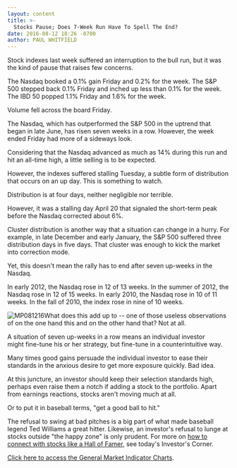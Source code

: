 ```yaml
---
layout: content
title: >-
  Stocks Pause; Does 7-Week Run Have To Spell The End?
date: 2016-08-12 18:26 -0700
author: PAUL WHITFIELD
---
```






Stock indexes last week suffered an interruption to the bull run, but it was the kind of pause that raises few concerns.


The Nasdaq booked a 0.1% gain Friday and 0.2% for the week. The S&P 500 stepped back 0.1% Friday and inched up less than 0.1% for the week. The IBD 50 popped 1.1% Friday and 1.6% for the week.


Volume fell across the board Friday.


The Nasdaq, which has outperformed the S&P 500 in the uptrend that began in late June, has risen seven weeks in a row. However, the week ended Friday had more of a sideways look.



Considering that the Nasdaq advanced as much as 14% during this run and hit an all-time high, a little selling is to be expected.


However, the indexes suffered stalling Tuesday, a subtle form of distribution that occurs on an up day. This is something to watch.


Distribution is at four days, neither negligible nor terrible.


However, it was a stalling day April 20 that signaled the short-term peak before the Nasdaq corrected about 6%.


Cluster distribution is another way that a situation can change in a hurry. For example, in late December and early January, the S&P 500 suffered three distribution days in five days. That cluster was enough to kick the market into correction mode.


Yet, this doesn't mean the rally has to end after seven up-weeks in the Nasdaq.


In early 2012, the Nasdaq rose in 12 of 13 weeks. In the summer of 2012, the Nasdaq rose in 12 of 15 weeks. In early 2010, the Nasdaq rose in 10 of 11 weeks. In the fall of 2010, the index rose in nine of 10 weeks.


![MP081216](https://www.investors.com/wp-content/uploads/2016/08/MP081216-199x300.jpg)What does this add up to -- one of those useless observations of on the one hand this and on the other hand that? Not at all.


A situation of seven up-weeks in a row means an individual investor might fine-tune his or her strategy, but fine-tune in a counterintuitive way.


Many times good gains persuade the individual investor to ease their standards in the anxious desire to get more exposure quickly. Bad idea.


At this juncture, an investor should keep their selection standards high, perhaps even raise them a notch if adding a stock to the portfolio. Apart from earnings reactions, stocks aren't moving much at all.


Or to put it in baseball terms, "get a good ball to hit."


The refusal to swing at bad pitches is a big part of what made baseball legend Ted Williams a great hitter. Likewise, an investor's refusal to lunge at stocks outside "the happy zone" is only prudent. For more on [how to connect with stocks like a Hall of Famer](https://www.investors.com/how-to-invest/investors-corner/how-to-connect-with-stocks-like-a-hall-of-famer/), see today's Investor's Corner.


[Click here to access the General Market Indicator Charts](https://www.investors.com/wp-content/uploads/2016/08/GMI_081516.pdf).




